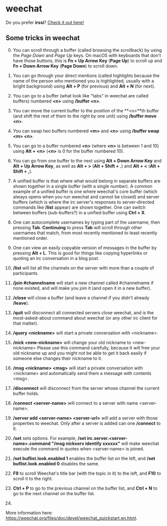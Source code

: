 weechat
=======

Do you prefer **irssi**? [Check it out here!](irssi.html)

## Some tricks in weechat

0. You can scroll through a buffer (called browsing the scrollback) by using the *Page Down* and *Page Up* keys. On macOS with keyboards that don't have those buttons, this is **Fn + Up Arrow Key** (**Page Up**) to scroll up and **Fn + Down Arrow Key** (**Page Down**) to scroll down.

1. You can go through your direct mentions (called highlights because the name of the person who mentioned you is highlighted, usually with a bright background) using **Alt + P** (for previous) and **Alt + N** (for next).

2. You can go to a buffer (what look like "tabs" in weechat are called buffers) numbered **&lt;n&gt;** using **/buffer &lt;n&gt;**.

25. You can move the current buffer to the position of the **&lt;n&gt;**th buffer (and shift the rest of them to the right by one unit) using **/buffer move &lt;n&gt;**.

26. You can swap two buffers numbered **&lt;m&gt;** and **&lt;n&gt;** using **/buffer swap &lt;m&gt; &lt;n&gt;**.

3. You can go to a buffer numbered **&lt;n&gt;** (where **&lt;n&gt;** is between 1 and 10) using **Alt + &lt;n&gt;** (**&lt;n&gt;** is 0 for the buffer numbered 10).

4. You can go from one buffer to the next using **Alt + Down Arrow Key** and **Alt + Up Arrow Key**, as well as **Alt + &gt;** (**Alt + Shift + .**) and **Alt + &lt;** (**Alt + Shift + ,**).

5. A unified buffer is that where what would belong in separate buffers are shown together in a single buffer (with a single number). A common example of a unified buffer is one where weechat's core buffer (which always opens when you run weechat and cannot be closed) and server buffers (which is where the irc server's responses to server-directed commands like **/list** appear) are shown together. One can switch between buffers (sub-buffers?) in a unified buffer using **Ctrl + X**.

6. One can autocomplete usernames by typing part of the username, then pressing **Tab**. **Continuing** to press **Tab** will scroll through other usernames that match, from most recently mentioned to least recently mentioned order.

7. One can view an easily copyable version of messages in the buffer by pressing **Alt + L**. This is good for things like copying hyperlinks or quoting an irc conversation in a blog post.

8. **/list** will list all the channels on the server with more than a couple of participants.

9. **/join #channelname** will start a new channel called #channelname if none existed, and will make you join it (and open it in a new buffer).

10. **/close** will close a buffer (and leave a channel if you didn't already **/leave**).

11. **/quit** will disconnect all connected servers close weechat, and is the most-asked-about command about weechat (or any other irc client for that matter).

12. **/query &lt;nickname&gt;** will start a private conversation with &lt;nickname&gt;.

13. **/nick &lt;new-nickname&gt;** will change your old nickname to &lt;new-nickname&gt; Please use this command carefully, because it will free your old nickname up and you might not be able to get it back easily if someone else changes their nickname to it.

14. **/msg &lt;nickname&gt; &lt;msg&gt;** will start a private conversation with &lt;nickname&gt; and automatically send them a message with contents &lt;msg&gt;.

15. **/disconnect** will disconnect from the server whose channel the current buffer holds.

16. **/connect &lt;server-name&gt;** will connect to a server with name &lt;server-name&gt;.

17. **/server add &lt;server-name&gt; &lt;server-url&gt;** will add a server with those properties to weechat. Only after a server is added can one **/connect** to it.

18. **/set** sets options. For example, **/set irc.server.&lt;server-name&gt;.command "/msg nickserv identify xxxxxx"** will make weechat execute the command in quotes when &lt;server-name&gt; is joined.

19. **/set buflist.look.enabled 1** enables the buffer list on the left, and **/set buflist.look.enabled 0** disables the same.

20. **F9** to scroll Weechat's title bar (with the topic in it) to the left, and **F10** to scroll it to the right.

21. **Ctrl + P** to go to the previous channel on the buffer list, and **Ctrl + N** to go to the next channel on the buffer list.

22. 

More information here: <https://weechat.org/files/doc/devel/weechat_quickstart.en.html>.
